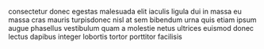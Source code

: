 consectetur donec egestas malesuada elit iaculis ligula dui in massa eu massa
cras mauris turpisdonec nisl at sem bibendum urna quis etiam ipsum augue
phasellus vestibulum quam a molestie netus ultrices euismod donec lectus
dapibus integer lobortis tortor porttitor facilisis